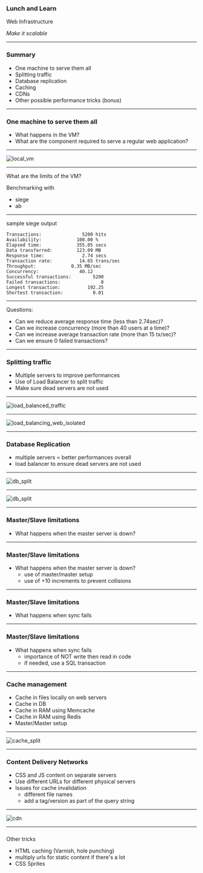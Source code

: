 ### Lunch and Learn

Web Infrastructure

_Make it scalable_

---

### Summary

- One machine to serve them all
- Splitting traffic
- Database replication
- Caching
- CDNs
- Other possible performance tricks (bonus)

---

### One machine to serve them all

- What happens in the VM?
- What are the component required to serve a regular web application?

---

![local_vm](./local_vm.png)

---

What are the limits of the VM?

Benchmarking with
- siege
- ab

---

sample siege output
```
Transactions:		        5200 hits
Availability:		      100.00 %
Elapsed time:		      355.05 secs
Data transferred:	      123.09 MB
Response time:		        2.74 secs
Transaction rate:	       14.65 trans/sec
Throughput:		        0.35 MB/sec
Concurrency:		       40.12
Successful transactions:        5200
Failed transactions:	           0
Longest transaction:	      192.25
Shortest transaction:	        0.01
```

---

Questions:

- Can we reduce average response time (less than 2.74sec)?
- Can we increase concurrency (more than 40 users at a time)?
- Can we increase average transaction rate (more than 15 tx/sec)?
- Can we ensure 0 failed transactions?

---

### Splitting traffic

- Multiple servers to improve performances
- Use of Load Balancer to split traffic
- Make sure dead servers are not used

---

![load_balanced_traffic](./load_balancing.png)

---

![load_balancing_web_isolated](./load_balancing_web_cluster.png)

---

### Database Replication

- multiple servers = better performances overall
- load balancer to ensure dead servers are not used

---

![db_split](./db_split_1.png)

---

![db_split](./db_split_2.png)

---

### Master/Slave limitations

- What happens when the master server is down?

---

### Master/Slave limitations

- What happens when the master server is down?
    - use of master/master setup
    - use of +10 increments to prevent collisions

---

### Master/Slave limitations

- What happens when sync fails

---

### Master/Slave limitations

- What happens when sync fails
    - importance of NOT write then read in code
    - if needed, use a SQL transaction

---

### Cache management

- Cache in files locally on web servers
- Cache in DB
- Cache in RAM using Memcache
- Cache in RAM using Redis
- Master/Master setup

---

![cache_split](./cache_split_1.png)

---

### Content Delivery Networks

- CSS and JS content on separate servers
- Use different URLs for different physical servers
- Issues for cache invalidation
    - different file names
    - add a tag/version as part of the query string

---

![cdn](./how-cdn-works.png)

---

###

Other tricks

- HTML caching (Varnish, hole punching)
- multiply urls for static content if there's a lot
- CSS Sprites
